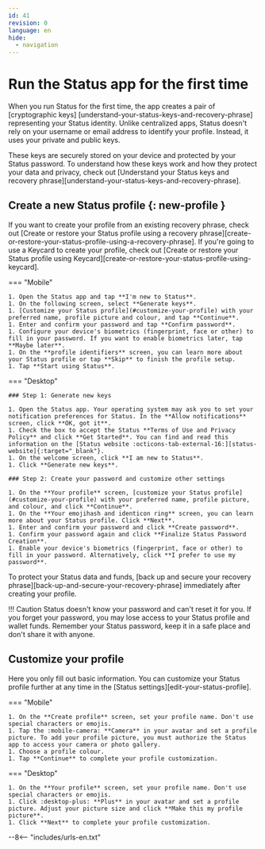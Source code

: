```yaml
---
id: 41
revision: 0
language: en
hide:
  - navigation
---
```


# Run the Status app for the first time

When you run Status for the first time, the app creates a pair of [cryptographic keys] [understand-your-status-keys-and-recovery-phrase] representing your Status identity. Unlike centralized apps, Status doesn't rely on your username or email address to identify your profile. Instead, it uses your private and public keys.

These keys are securely stored on your device and protected by your Status password. To understand how these keys work and how they protect your data and privacy, check out [Understand your Status keys and recovery phrase][understand-your-status-keys-and-recovery-phrase].

## Create a new Status profile {: new-profile }

If you want to create your profile from an existing recovery phrase, check out [Create or restore your Status profile using a recovery phrase][create-or-restore-your-status-profile-using-a-recovery-phrase]. If you're going to use a Keycard to create your profile, check out [Create or restore your Status profile using Keycard][create-or-restore-your-status-profile-using-keycard].

=== "Mobile"

    1. Open the Status app and tap **I'm new to Status**.
    1. On the following screen, select **Generate keys**.
    1. [Customize your Status profile](#customize-your-profile) with your preferred name, profile picture and colour, and tap **Continue**.
    1. Enter and confirm your password and tap **Confirm password**.
    1. Configure your device's biometrics (fingerprint, face or other) to fill in your password. If you want to enable biometrics later, tap **Maybe later**.
    1. On the **profile identifiers** screen, you can learn more about your Status profile or tap **Skip** to finish the profile setup.
    1. Tap **Start using Status**.

=== "Desktop"

    ### Step 1: Generate new keys

    1. Open the Status app. Your operating system may ask you to set your notification preferences for Status. In the **Allow notifications** screen, click **OK, got it**.
    1. Check the box to accept the Status **Terms of Use and Privacy Policy** and click **Get Started**. You can find and read this information on the [Status website :octicons-tab-external-16:][status-website]{:target="_blank"}.
    1. On the welcome screen, click **I am new to Status**.
    1. Click **Generate new keys**.

    ### Step 2: Create your password and customize other settings

    1. On the **Your profile** screen, [customize your Status profile](#customize-your-profile) with your preferred name, profile picture, and colour, and click **Continue**.
    1. On the **Your emojihash and identicon ring** screen, you can learn more about your Status profile. Click **Next**.
    1. Enter and confirm your password and click **Create password**.
    1. Confirm your password again and click **Finalize Status Password Creation**.
    1. Enable your device's biometrics (fingerprint, face or other) to fill in your password. Alternatively, click **I prefer to use my password**.

To protect your Status data and funds, [back up and secure your recovery phrase][back-up-and-secure-your-recovery-phrase] immediately after creating your profile.

!!! Caution
    Status doesn't know your password and can't reset it for you. If you forget your password, you may lose access to your Status profile and wallet funds. Remember your Status password, keep it in a safe place and don't share it with anyone.

## Customize your profile

Here you only fill out basic information. You can customize your Status profile further at any time in the [Status settings][edit-your-status-profile].

=== "Mobile"

    1. On the **Create profile** screen, set your profile name. Don't use special characters or emojis.
    1. Tap the :mobile-camera: **Camera** in your avatar and set a profile picture. To add your profile picture, you must authorize the Status app to access your camera or photo gallery.
    1. Choose a profile colour.
    1. Tap **Continue** to complete your profile customization. 

=== "Desktop"

    1. On the **Your profile** screen, set your profile name. Don't use special characters or emojis.
    1. Click :desktop-plus: **Plus** in your avatar and set a profile picture. Adjust your picture size and click **Make this my profile picture**.
    1. Click **Next** to complete your profile customization.

--8<-- "includes/urls-en.txt"

